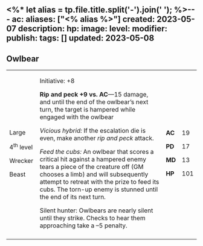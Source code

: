 <%* let alias = tp.file.title.split('-').join(' '); %>---
ac: 
aliases: ["<% alias %>"]
created: 2023-05-07
description: 
hp: 
image: 
level: 
modifier: 
publish: 
tags: []
updated: 2023-05-08
---

## Owlbear

<table>
<colgroup>
<col style="width: 16%" />
<col style="width: 71%" />
<col style="width: 5%" />
<col style="width: 6%" />
</colgroup>
<tbody>
<tr class="odd">
<td><p>Large</p>
<p>4<sup>th</sup> level</p>
<p>Wrecker</p>
<p>Beast</p></td>
<td><p>Initiative: +8</p>
<p><strong>Rip and peck +9 vs. AC</strong>—15 damage, and until the end
of the owlbear’s next turn, the target is hampered while engaged with
the owlbear</p>
<p><em>Vicious hybrid:</em> If the escalation die is even, make another
<em>rip and peck</em> attack.</p>
<p><em>Feed the cubs:</em> An owlbear that scores a critical hit against
a hampered enemy tears a piece of the creature off (GM chooses a limb)
and will subsequently attempt to retreat with the prize to feed its
cubs. The torn-up enemy is stunned until the end of its next turn.</p>
<p>Silent hunter: Owlbears are nearly silent until they strike. Checks
to hear them approaching take a –5 penalty.</p></td>
<td><p><strong>AC</strong></p>
<p><strong>PD</strong></p>
<p><strong>MD</strong></p>
<p><strong>HP</strong></p></td>
<td><p>19</p>
<p>17</p>
<p>13</p>
<p>101</p></td>
</tr>
<tr class="even">
<td></td>
<td></td>
<td></td>
<td></td>
</tr>
</tbody>
</table>
